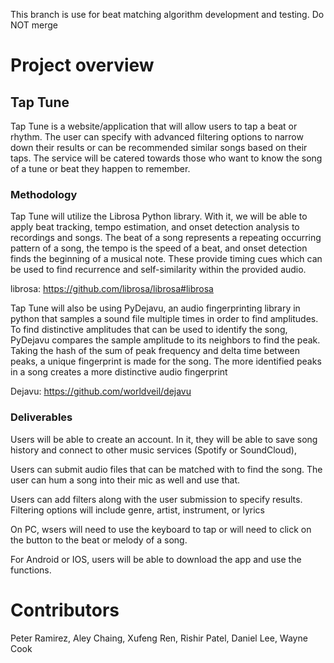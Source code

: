 This branch is use for beat matching algorithm development and testing.
Do NOT merge












# Project overview
  
 ## Tap Tune
  Tap Tune is a website/application that will allow users to tap a beat or rhythm. The user can specify with advanced filtering options to narrow down their results or can be recommended similar songs based on their taps. The service will be catered towards those who want to know the song of a tune or beat they happen to remember.
  
### Methodology
  Tap Tune will utilize the Librosa Python library. With it, we will be able to apply beat tracking, tempo estimation, and onset detection analysis to recordings and songs. The beat of a song represents a repeating occurring pattern of a song, the tempo is the speed of a beat, and onset detection finds the beginning of a musical note. These provide timing cues which can be used to find recurrence and self-similarity within the provided audio.  
  
librosa: https://github.com/librosa/librosa#librosa


  
  Tap Tune will also be using PyDejavu, an audio fingerprinting library in python that samples a sound file multiple times in order to find amplitudes. To find distinctive amplitudes that can be used to identify the song, PyDejavu compares the sample amplitude to its neighbors to find the peak. Taking the hash of the sum of peak frequency and delta time between peaks, a unique fingerprint is made for the song. The more identified peaks in a song creates a more distinctive audio fingerprint
  
Dejavu: https://github.com/worldveil/dejavu



### Deliverables
Users will be able to create an account. In it, they will be able to save song history and connect to other music services (Spotify or SoundCloud),

Users can submit audio files that can be matched with to find the song. The user can hum a song into their mic as well and use that.

Users can add filters along with the user submission to specify results. Filtering options will include genre, artist, instrument, or lyrics

On PC, wsers will need to use the keyboard to tap or will need to click on the button to the beat or melody of a song.

For Android or IOS, users will be able to download the app and use the functions.


# Contributors
Peter Ramirez, Aley Chaing, Xufeng Ren, Rishir Patel, Daniel Lee, Wayne Cook
